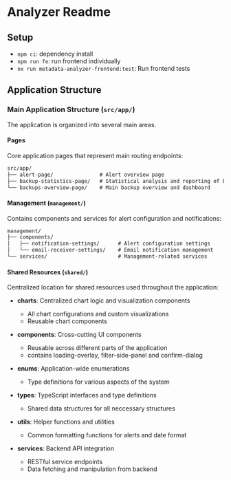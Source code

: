 # Analyzer Readme
## Setup
- `npm ci`: dependency install
- `npm run fe`: run frontend individually
- `nx run metadata-analyzer-frontend:test`: Run frontend tests

## Application Structure

### Main Application Structure (`src/app/`)
The application is organized into several main areas.

#### Pages
Core application pages that represent main routing endpoints:

```markdown
src/app/
├── alert-page/               # Alert overview page
├── backup-statistics-page/   # Statistical analysis and reporting of backups
└── backups-overview-page/    # Main backup overview and dashboard
```

#### Management (`management/`)
Contains components and services for alert configuration and notifications:

```markdown
management/
├── components/
│   ├── notification-settings/      # Alert configuration settings
│   └── email-receiver-settings/    # Email notification management
└── services/                       # Management-related services
```

#### Shared Resources (`shared/`)
Centralized location for shared resources used throughout the application:

- **charts**: Centralized chart logic and visualization components
  - All chart configurations and custom visualizations
  - Reusable chart components

- **components**: Cross-cutting UI components
  - Reusable across different parts of the application
  - contains loading-overlay, filter-side-panel and confirm-dialog

- **enums**: Application-wide enumerations
  - Type definitions for various aspects of the system

- **types**: TypeScript interfaces and type definitions
  - Shared data structures for all neccessary structures

- **utils**: Helper functions and utilities
  - Common formatting functions for alerts and date format

- **services**: Backend API integration
  - RESTful service endpoints
  - Data fetching and manipulation from backend
